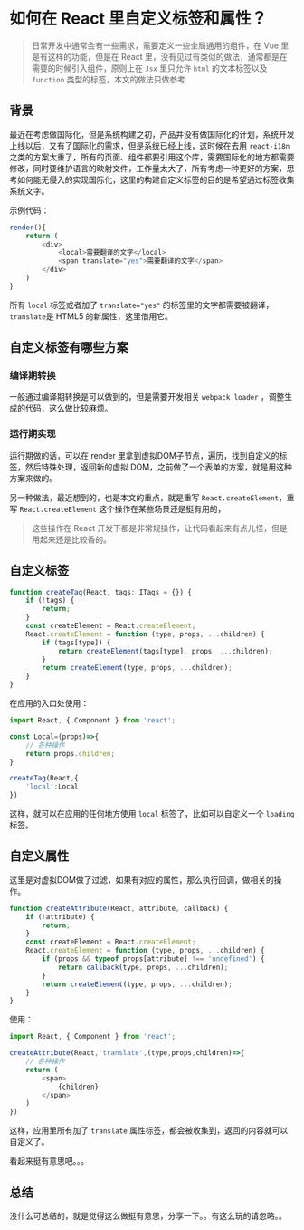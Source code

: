 # 如何在 React 里自定义标签和属性？

> 日常开发中通常会有一些需求，需要定义一些全局通用的组件，在 Vue 里是有这样的功能，但是在 React 里，没有见过有类似的做法，通常都是在需要的时候引入组件，原则上在 `Jsx` 里只允许 `html` 的文本标签以及 `function` 类型的标签，本文的做法只做参考

## 背景

最近在考虑做国际化，但是系统构建之初，产品并没有做国际化的计划，系统开发上线以后，又有了国际化的需求，但是系统已经上线，这时候在去用 `react-i18n` 之类的方案太重了，所有的页面、组件都要引用这个库，需要国际化的地方都需要修改，同时要维护语言的映射文件，工作量太大了，所有考虑一种更好的方案，思考如何能无侵入的实现国际化，这里的构建自定义标签的目的是希望通过标签收集系统文字。


示例代码：
```js
render(){
    return (
        <div>
            <local>需要翻译的文字</local>
            <span translate="yes">需要翻译的文字</span>
        </div>
    )
}
```
所有 `local` 标签或者加了 `translate="yes"` 的标签里的文字都需要被翻译，`translate`是 HTML5 的新属性，这里借用它。

## 自定义标签有哪些方案

### 编译期转换

一般通过编译期转换是可以做到的，但是需要开发相关 `webpack loader` ，调整生成的代码，这么做比较麻烦。

### 运行期实现

运行期做的话，可以在 render 里拿到虚拟DOM子节点，遍历，找到自定义的标签，然后特殊处理，返回新的虚拟 DOM，之前做了一个表单的方案，就是用这种方案来做的。

另一种做法，最近想到的，也是本文的重点，就是重写 `React.createElement`，重写 `React.createElement` 这个操作在某些场景还是挺有用的，

> 这些操作在 React 开发下都是非常规操作，让代码看起来有点儿怪，但是用起来还是比较香的。

## 自定义标签

```js
function createTag(React, tags: ITags = {}) {
    if (!tags) {
        return;
    }
    const createElement = React.createElement;
    React.createElement = function (type, props, ...children) {
        if (tags[type]) {
            return createElement(tags[type], props, ...children);
        }
        return createElement(type, props, ...children);
    }
}

```

在应用的入口处使用：

```js
import React, { Component } from 'react';

const Local=(props)=>{
    // 各种操作
    return props.children;
}

createTag(React,{
    'local':Local
})

```

这样，就可以在应用的任何地方使用 `local` 标签了，比如可以自定义一个 `loading` 标签。

## 自定义属性

这里是对虚拟DOM做了过滤，如果有对应的属性，那么执行回调，做相关的操作。

```js
function createAttribute(React, attribute, callback) {
    if (!attribute) {
        return;
    }
    const createElement = React.createElement;
    React.createElement = function (type, props, ...children) {
        if (props && typeof props[attribute] !== 'undefined') {
            return callback(type, props, ...children);
        }
        return createElement(type, props, ...children);
    }
}

```

使用：

```js
import React, { Component } from 'react';

createAttribute(React,'translate',(type,props,children)=>{
    // 各种操作
    return (
        <span>
            {children}
        </span>
    )
})

```

这样，应用里所有加了 `translate` 属性标签，都会被收集到，返回的内容就可以自定义了。

看起来挺有意思吧。。。

## 总结

没什么可总结的，就是觉得这么做挺有意思，分享一下。。有这么玩的请忽略。。
